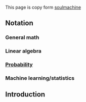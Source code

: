 This page is copy form [soulmachine](https://github.com/soulmachine/machine-learning-cheat-sheet) 

## Notation
### General math
### Linear algebra
### [Probability](Probability_notation.md)
### Machine learning/statistics
## Introduction
